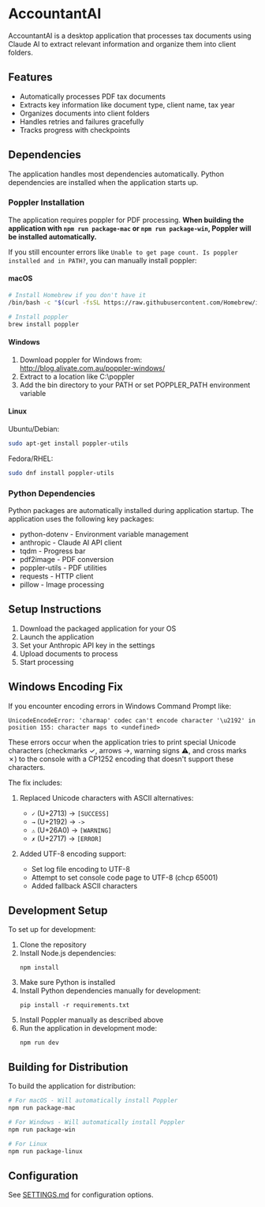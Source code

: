 # AccountantAI

AccountantAI is a desktop application that processes tax documents using Claude AI to extract relevant information and organize them into client folders.

## Features

- Automatically processes PDF tax documents
- Extracts key information like document type, client name, tax year
- Organizes documents into client folders
- Handles retries and failures gracefully
- Tracks progress with checkpoints

## Dependencies

The application handles most dependencies automatically. Python dependencies are installed when the application starts up.

### Poppler Installation

The application requires poppler for PDF processing. **When building the application with `npm run package-mac` or `npm run package-win`, Poppler will be installed automatically.**

If you still encounter errors like `Unable to get page count. Is poppler installed and in PATH?`, you can manually install poppler:

#### macOS

```bash
# Install Homebrew if you don't have it
/bin/bash -c "$(curl -fsSL https://raw.githubusercontent.com/Homebrew/install/HEAD/install.sh)"

# Install poppler
brew install poppler
```

#### Windows

1. Download poppler for Windows from: http://blog.alivate.com.au/poppler-windows/
2. Extract to a location like C:\poppler
3. Add the bin directory to your PATH or set POPPLER_PATH environment variable

#### Linux

Ubuntu/Debian:
```bash
sudo apt-get install poppler-utils
```

Fedora/RHEL:
```bash
sudo dnf install poppler-utils
```

### Python Dependencies

Python packages are automatically installed during application startup. The application uses the following key packages:

- python-dotenv - Environment variable management
- anthropic - Claude AI API client
- tqdm - Progress bar
- pdf2image - PDF conversion
- poppler-utils - PDF utilities
- requests - HTTP client
- pillow - Image processing

## Setup Instructions

1. Download the packaged application for your OS
2. Launch the application
3. Set your Anthropic API key in the settings
4. Upload documents to process
5. Start processing

## Windows Encoding Fix

If you encounter encoding errors in Windows Command Prompt like:

```
UnicodeEncodeError: 'charmap' codec can't encode character '\u2192' in position 155: character maps to <undefined>
```

These errors occur when the application tries to print special Unicode characters (checkmarks ✓, arrows →, warning signs ⚠, and cross marks ✗) to the console with a CP1252 encoding that doesn't support these characters.

The fix includes:

1. Replaced Unicode characters with ASCII alternatives:
   - `✓` (U+2713) → `[SUCCESS]`
   - `→` (U+2192) → `->`
   - `⚠` (U+26A0) → `[WARNING]`
   - `✗` (U+2717) → `[ERROR]`

2. Added UTF-8 encoding support:
   - Set log file encoding to UTF-8
   - Attempt to set console code page to UTF-8 (chcp 65001)
   - Added fallback ASCII characters

## Development Setup

To set up for development:

1. Clone the repository
2. Install Node.js dependencies:
   ```
   npm install
   ```
3. Make sure Python is installed
4. Install Python dependencies manually for development:
   ```
   pip install -r requirements.txt
   ```
5. Install Poppler manually as described above
6. Run the application in development mode:
   ```
   npm run dev
   ```

## Building for Distribution

To build the application for distribution:

```bash
# For macOS - Will automatically install Poppler
npm run package-mac

# For Windows - Will automatically install Poppler
npm run package-win

# For Linux
npm run package-linux
```

## Configuration

See [SETTINGS.md](SETTINGS.md) for configuration options.
